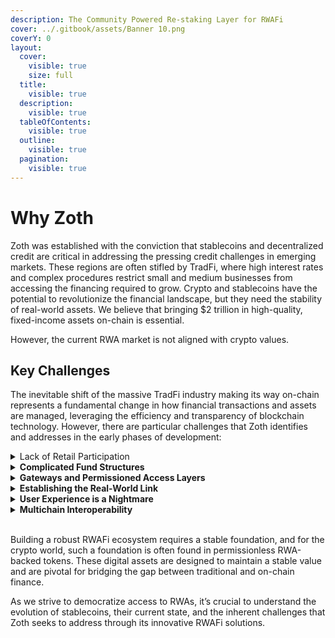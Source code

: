 ```yaml
---
description: The Community Powered Re-staking Layer for RWAFi
cover: ../.gitbook/assets/Banner 10.png
coverY: 0
layout:
  cover:
    visible: true
    size: full
  title:
    visible: true
  description:
    visible: true
  tableOfContents:
    visible: true
  outline:
    visible: true
  pagination:
    visible: true
---
```


# Why Zoth

Zoth was established with the conviction that stablecoins and decentralized credit are critical in addressing the pressing credit challenges in emerging markets. These regions are often stifled by TradFi, where high interest rates and complex procedures restrict small and medium businesses from accessing the financing required to grow. Crypto and stablecoins have the potential to revolutionize the financial landscape, but they need the stability of real-world assets. We believe that bringing $2 trillion in high-quality, fixed-income assets on-chain is essential.&#x20;

However, the current RWA market is not aligned with crypto values.

## Key Challenges

The inevitable shift of the massive TradFi industry making its way on-chain represents a fundamental change in how financial transactions and assets are managed, leveraging the efficiency and transparency of blockchain technology. However, there are particular challenges that Zoth identifies and addresses in the early phases of development:

<details>

<summary>Lack of Retail Participation</summary>

Lack of retail participation causes liquidity issues for RWAs. Their absence results in a market dominated by institutional players, potentially leading to liquidity crunches. The current landscape does not provide sufficient access or incentives for retail investors to engage with on-chain RWAs.

</details>

<details>

<summary><strong>Complicated Fund Structures</strong></summary>

Most on-chain RWAs are issued via fund structures that are opaque with high administrative overhead and operational costs. This makes it difficult for products to scale across DeFi, which relies on principles of transparency and inclusion.

</details>

<details>

<summary><strong>Gateways and Permissioned Access Layers</strong></summary>

Restricted and closed systems hinder widespread participation, preventing a truly permissionless and inclusive environment for RWAs. Existing gateways are not ready to handle scalability issues, restricting the flow of assets and opportunities into DeFi ecosystems.

</details>

<details>

<summary><strong>Establishing the Real-World Link</strong></summary>

A critical element is forging a verifiable and legally enforceable link between a real-world asset and its on-chain tokenized representation. This requires collaboration with trusted custodians, legal frameworks for ownership recognition, and potential integration with oracles for off-chain data feeds.

</details>

<details>

<summary><strong>User Experience is a Nightmare</strong></summary>

The complexity of blockchain interactions, wallet management, multiple tokens, and networks can be a barrier for non-technical users. Designing simple but secure user experiences is essential for driving broader adoption of on-chain RWAs.

</details>

<details>

<summary><strong>Multichain Interoperability</strong></summary>

The challenge of accelerating liquidity in current RWAs is due to asset tokens and their compliance standards being restricted to a single chain. This involves duplicating these mechanisms and practices across multiple networks to maximize liquidity influx.

</details>

\
Building a robust RWAFi ecosystem requires a stable foundation, and for the crypto world, such a foundation is often found in permissionless RWA-backed tokens. These digital assets are designed to maintain a stable value and are pivotal for bridging the gap between traditional and on-chain finance.&#x20;

As we strive to democratize access to RWAs, it’s crucial to understand the evolution of stablecoins, their current state, and the inherent challenges that Zoth seeks to address through its innovative RWAFi solutions.
